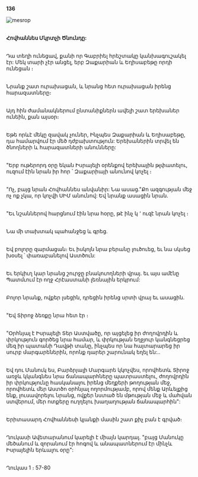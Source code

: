 **136**

![mesrop](https://volamar.ru/audio_video/foto/01/detbible/B288.BMP)

\
**Հովհաննես Մկրտչի Ծնունդը:**

\
Դա տեղի ունեցավ, քանի որ Գաբրիել հրեշտակը կանխագուշակել էր: Մեկ տարի չէր անցել, երբ Զաքարիան և Եղիսաբեթը որդի ունեցան ։

\
Նրանք շատ ուրախացան, և նրանց հետ ուրախացան իրենց հարազատները։

\
Այդ հին ժամանակներում ընտանիքներն ավելի շատ երեխաներ ունեին, քան այսօր։

\
Եթե որևէ մեկը զավակ չուներ, Ինչպես Զաքարիան և Եղիսաբեթը, դա համարվում էր մեծ դժբախտություն: Երեխաներին տրվել են ծնողների և հարազատների անունները:

\
"Երբ ութերորդ օրը եկան Իսրայելի օրենքով երեխային թլփատելու, ուզում էին նրան իր հոր ՝ Զաքարիայի անունով կոչել ։

\
"Ոչ, բայց նրան Հովհաննես անվանիր: Նա ասաց."Քո ազգության մեջ ոչ ոք չկա, որ կոչվի ՍԻՄ անունով: Եվ նրանք ասացին նրան.

\
"Եւ նշաններով հարցնում էին նրա հօրը, թէ ինչ կ ՚ ուզէ նրան կոչել ։

\
Նա մի տախտակ պահանջեց և գրեց.

\
Եվ բոլորը զարմացան։ Եւ իսկոյն նրա բերանը լուծուեց, եւ նա սկսեց խօսել ՝ փառաբանելով Աստծուն:

\
Եւ երկիւղ կար նրանց շուրջը բնակուողների վրայ. եւ այս ամէնը Պատմւում էր ողջ Հրէաստանի լեռնային երկրում:

\
Բոլոր նրանք, ովքեր լսեցին, դրեցին իրենց սրտի վրայ եւ ասացին.

\
"Եվ Տիրոջ ձեռքը նրա հետ էր ։

\
"Օրհնյալ է Իսրայելի Տեր Աստվածը, որ այցելեց իր ժողովրդին և փրկություն գործեց նրա համար, և փրկության եղջյուր կանգնեցրեց մեզ իր պատանի Դավթի տանը, ինչպես որ նա հայտարարեց իր սուրբ մարգարեներին, որոնք դարեր շարունակ եղել են:..

\
Եվ դու Մանուկ ես, Բարձրյալի Մարգարե կկոչվես, որովհետև Տիրոջ առջև կկանգնես նրա ճանապարհները պատրաստելու, ժողովրդին իր փրկությունը հասկանալու իրենց մեղքերի թողության մեջ, որովհետև մեր Աստծո օրհնյալ ողորմությամբ, որով մենք Արևելքից ենք, լուսավորելու նրանց, ովքեր նստած են մթության մեջ և մահվան ստվերում, մեր ոտքերը ուղղելու խաղաղության ճանապարհին":

\
Երիտասարդ Հովհաննեսի կյանքի մասին շատ քիչ բան է գրված։

\
Ղուկասի Ավետարանում կարելի է միայն կարդալ. "բայց Մանուկը մեծանում և զորանում էր հոգով և անապատներում էր մինչև Իսրայելին երևալու օրը":

\
Ղուկաս 1 ։ 57-80
